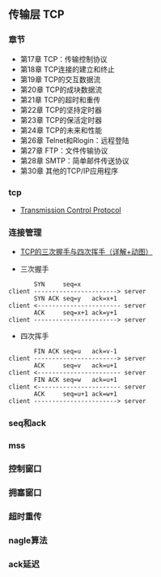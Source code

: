 ## 传输层 TCP

### 章节

- 第17章 TCP：传输控制协议
- 第18章 TCP连接的建立和终止
- 第19章 TCP的交互数据流
- 第20章 TCP的成块数据流
- 第21章 TCP的超时和重传
- 第22章 TCP的坚持定时器
- 第23章 TCP的保活定时器
- 第24章 TCP的未来和性能
- 第26章 Telnet和Rlogin：远程登陆
- 第27章 FTP：文件传输协议
- 第28章 SMTP：简单邮件传送协议
- 第30章 其他的TCP/IP应用程序

### tcp

- [Transmission Control Protocol](https://en.wikipedia.org/wiki/Transmission_Control_Protocol)

### 连接管理

- [TCP的三次握手与四次挥手（详解+动图）](https://blog.csdn.net/qzcsu/article/details/72861891)

- 三次握手

```
       SYN     seq=x
client -----------------------> server
       SYN ACK seq=y   ack=x+1
client <----------------------- server
       ACK     seq=x+1 ack=y+1
client -----------------------> server 
```

- 四次挥手

```
       FIN ACK seq=u   ack=v-1
client -----------------------> server
       ACK     seq=v   ack=u+1
client <----------------------- server
       FIN ACK seq=w   ack=u+1
client <----------------------- server
       ACK     seq=u+1 ack=w+1
client -----------------------> server
```

### seq和ack

### mss

### 控制窗口

### 拥塞窗口

### 超时重传

### nagle算法

### ack延迟
